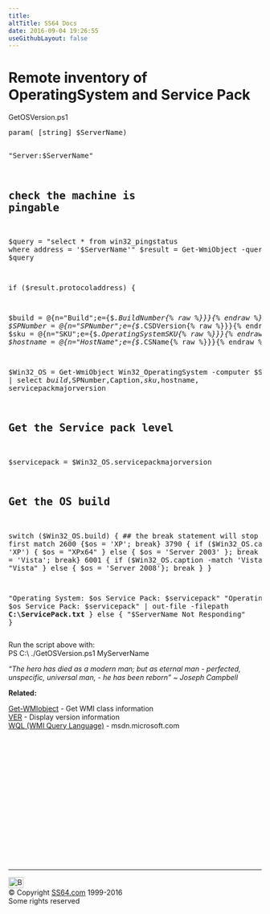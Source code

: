 ```yaml
---
title:
altTitle: SS64 Docs
date: 2016-09-04 19:26:55
useGithubLayout: false
---
```

<!-- #BeginLibraryItem "/Library/head_ps.lbi" --><!-- #EndLibraryItem --><h1>Remote inventory of OperatingSystem and Service Pack</h1>
<p>GetOSVersion.ps1</p>
<pre>param( [string] $ServerName) 

"Server:$ServerName"

## check the machine is pingable
 
$query = "select * from win32_pingstatus where address = '$ServerName'"
$result = Get-WmiObject -query $query

if ($result.protocoladdress) {

 $build = @{n="Build";e={$_.BuildNumber{% raw %}}}{% endraw %}
 $SPNumber = @{n="SPNumber";e={$_.CSDVersion{% raw %}}}{% endraw %}
 $sku = @{n="SKU";e={$_.OperatingSystemSKU{% raw %}}}{% endraw %}
 $hostname = @{n="HostName";e={$_.CSName{% raw %}}}{% endraw %}

   $Win32_OS = Get-WmiObject Win32_OperatingSystem -computer $ServerName | select $build,$SPNumber,Caption,$sku,$hostname, servicepackmajorversion

   ## Get the Service pack level
   $servicepack = $Win32_OS.servicepackmajorversion

   ## Get the OS build

   switch ($Win32_OS.build) {
     ## the break statement will stop at the first match
     2600 {$os = 'XP'; break}
     3790 { if ($Win32_OS.caption -match 'XP') { $os = "XPx64" } else { $os = 'Server 2003' }; break }
     6000 {$os = 'Vista'; break}
     6001 { if ($Win32_OS.caption -match 'Vista' ) { $os = "Vista" } else { $os = 'Server 2008'}; break }
     }

   "Operating System: $os Service Pack: $servicepack"
   "Operating System: $os Service Pack: $servicepack" | out-file -filepath <b>C:\ServicePack.txt</b>
} else {
            "$ServerName Not Responding" }</pre>
<p>Run the script above with: <span class="code"><br>
PS C:\ ./GetOSVersion.ps1 MyServerName </span></p>
<p class="quote"><i>“The hero has died as a modern man; but as eternal man - perfected, unspecific, universal man, - he has been reborn” ~ Joseph Campbell</i></p>
<p><b>Related:</b></p>
<p><a href="get-wmiobject.html">Get-WMIobject</a> - Get WMI class information<br>
<a href="../nt/ver.html">VER</a> - Display version information<br>
<a href="http://msdn.microsoft.com/en-us/library/aa394606%28VS.85%29.aspx">WQL (WMI Query Language)</a> - msdn.microsoft.com</p><!-- #BeginLibraryItem "/Library/foot_ps.lbi" --><p>
<!-- PowerShell300 -->
<ins class="adsbygoogle" style="display:inline-block;width:300px;height:250px" data-ad-client="ca-pub-6140977852749469" data-ad-slot="6253539900"></ins>
<script>
(adsbygoogle = window.adsbygoogle || []).push({});
</script></p>
<hr>
<div id="bl" class="footer"><a href="syntax-inventory.html#"><img src="../images/top.png" width="30" height="22" alt="Back to the Top"></a></div>
<div id="br" class="footer, tagline">© Copyright <a href="http://ss64.com/">SS64.com</a> 1999-2016<br>
Some rights reserved</div><!-- #EndLibraryItem -->

